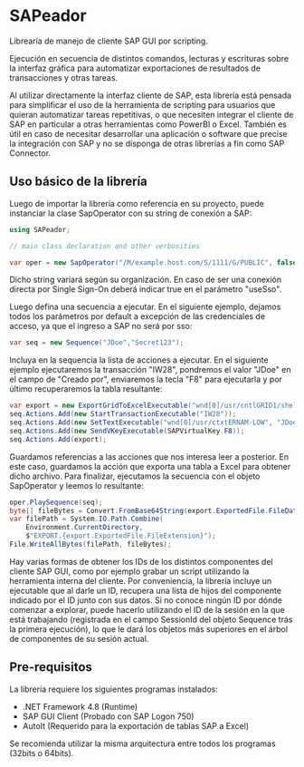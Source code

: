 # SAPeador
Librearía de manejo de cliente SAP GUI por scripting. 

Ejecución en secuencia de distintos comandos, lecturas y escrituras 
sobre la interfaz gráfica para automatizar exportaciones de 
resultados de transacciones y otras tareas.

Al utilizar directamente la interfaz cliente de SAP, esta librería está
pensada para simplificar el uso de la herramienta de scripting para usuarios
que quieran automatizar tareas repetitivas, o que necesiten integrar el cliente
de SAP en particular a otras herramientas como PowerBI o Excel. También es
útil en caso de necesitar desarrollar una aplicación o software que precise la
integración con SAP y no se disponga de otras librerías a fin como SAP Connector.

## Uso básico de la librería
Luego de importar la librería como referencia en su proyecto,
puede instanciar la clase SapOperator con su string de conexión a SAP:
```csharp
using SAPeador;

// main class declaration and other verbosities

var oper = new SapOperator("/M/example.host.com/S/1111/G/PUBLIC", false);
```
Dicho string variará según su organización. En caso de ser una conexión directa
por Single Sign-On deberá indicar true en el parámetro "useSso".

Luego defina una secuencia a ejecutar. En el siguiente ejemplo, dejamos
todos los parámetros por default a excepción de las credenciales de acceso,
ya que el ingreso a SAP no será por sso:
```csharp
var seq = new Sequence("JDoe","Secret123");
```

Incluya en la sequencia la lista de acciones a ejecutar. En el siguiente 
ejemplo ejecutaremos la transacción "IW28", pondremos el valor "JDoe" en el
campo de "Creado por", enviaremos la tecla "F8" para ejecutarla y por último
recuperaremos la tabla resultante:
```csharp
var export = new ExportGridToExcelExecutable("wnd[0]/usr/cntlGRID1/shellcont/shell");
seq.Actions.Add(new StartTransactionExecutable("IW28"));
seq.Actions.Add(new SetTextExecutable("wnd[0]/usr/ctxtERNAM-LOW", "JDoe"));
seq.Actions.Add(new SendVKeyExecutable(SAPVirtualKey.F8));
seq.Actions.Add(export);
```

Guardamos referencias a las acciones que nos interesa leer a posterior. En este caso,
guardamos la acción que exporta una tabla a Excel para obtener dicho archivo. Para finalizar,
ejecutamos la secuencia con el objeto SapOperator y leemos lo resultante:
```csharp
oper.PlaySequence(seq);
byte[] fileBytes = Convert.FromBase64String(export.ExportedFile.FileData);
var filePath = System.IO.Path.Combine(
    Environment.CurrentDirectory,
    $"EXPORT.{export.ExportedFile.FileExtension}");
File.WriteAllBytes(filePath, fileBytes);
```

Hay varias formas de obtener los IDs de los distintos componentes del cliente SAP GUI, como por
ejemplo grabar un script utilizando la herramienta interna del cliente. Por conveniencia, la librería
incluye un ejecutable que al darle un ID, recupera una lista de hijos del componente indicado por el ID
junto con sus datos. Si no conoce ningún ID por dónde comenzar a explorar, puede hacerlo utilizando el
ID de la sesión en la que está trabajando (registrada en el campo SessionId del objeto Sequence trás la
primera ejecución), lo que le dará los objetos más superiores en el árbol de componentes de su sesión actual.


## Pre-requisitos
La librería requiere los siguientes programas instalados:
- .NET Framework 4.8 (Runtime)
- SAP GUI Client (Probado con SAP Logon 750)
- AutoIt (Requerido para la exportación de tablas SAP a Excel)

Se recomienda utilizar la misma arquitectura entre todos los programas (32bits o 64bits).

